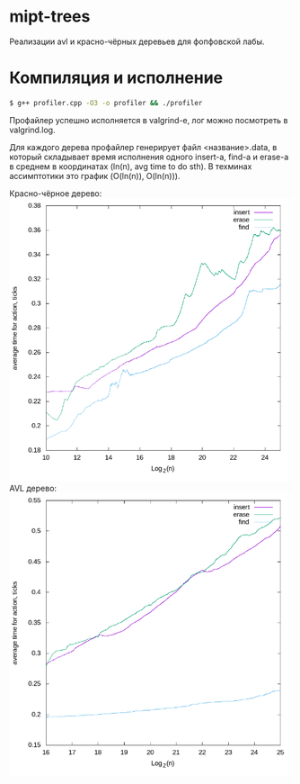 # mipt-trees
Реализации avl и красно-чёрных деревьев для фопфовской лабы.
# Компиляция и исполнение
```sh
$ g++ profiler.cpp -O3 -o profiler && ./profiler
```
Профайлер успешно исполняется в valgrind-е, лог можно посмотреть в valgrind.log.

Для каждого дерева профайлер генерирует файл <название>.data, в который складывает время исполнения одного insert-а, find-а и erase-а в среднем в координатах (ln(n), avg time to do sth). В техминах ассимптотики это график (O(ln(n)), O(ln(n))).

Красно-чёрное дерево:
<img src="rbset.png">
AVL дерево:
<img src="avlset.png">